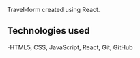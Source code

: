 Travel-form created using React.

## Technologies used

-HTML5, CSS, JavaScript, React, Git, GitHub

